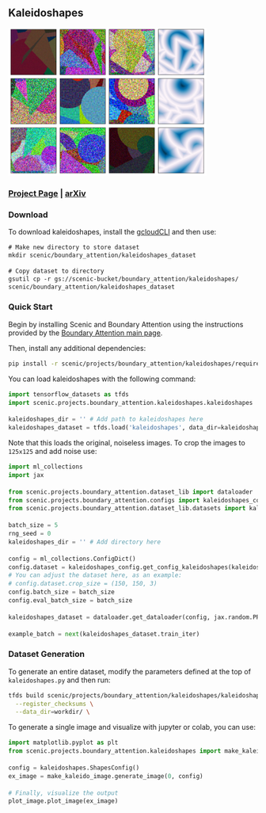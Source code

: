 ## Kaleidoshapes

<img src="rm.png" width=400px>

### [Project Page](https://boundaryattention.github.io) | [arXiv](https://arxiv.org/abs/2401.00935)

### Download

To download kaleidoshapes, install the [gcloudCLI](https://cloud.google.com/sdk/docs/install-sdk) and then use:

```shell
# Make new directory to store dataset
mkdir scenic/boundary_attention/kaleidoshapes_dataset

# Copy dataset to directory
gsutil cp -r gs://scenic-bucket/boundary_attention/kaleidoshapes/ scenic/boundary_attention/kaleidoshapes_dataset
```

### Quick Start

Begin by installing Scenic and Boundary Attention using the instructions provided by the [Boundary Attention main page]('https://github.com/google-research/scenic/tree/main/scenic/projects/boundary_attention').

Then, install any additional dependencies:

```bash
pip install -r scenic/projects/boundary_attention/kaleidoshapes/requirements.txt
```

You can load kaleidoshapes with the following command:

```python
import tensorflow_datasets as tfds
import scenic.projects.boundary_attention.kaleidoshapes.kaleidoshapes

kaleidoshapes_dir = '' # Add path to kaleidoshapes here
kaleidoshapes_dataset = tfds.load('kaleidoshapes', data_dir=kaleidoshapes_dir, download=False)
```

Note that this loads the original, noiseless images. To crop the images to `125x125` and add noise use:

```python
import ml_collections
import jax

from scenic.projects.boundary_attention.dataset_lib import dataloader
from scenic.projects.boundary_attention.configs import kaleidoshapes_config
from scenic.projects.boundary_attention.dataset_lib.datasets import kaleidoshapes_dataset

batch_size = 5
rng_seed = 0
kaleidoshapes_dir = '' # Add directory here

config = ml_collections.ConfigDict()
config.dataset = kaleidoshapes_config.get_config_kaleidoshapes(kaleidoshapes_dir)
# You can adjust the dataset here, as an example:
# config.dataset.crop_size = (150, 150, 3)
config.batch_size = batch_size
config.eval_batch_size = batch_size

kaleidoshapes_dataset = dataloader.get_dataloader(config, jax.random.PRNGKey(rng_seed))

example_batch = next(kaleidoshapes_dataset.train_iter)
```

### Dataset Generation

To generate an entire dataset, modify the parameters defined at the top of `kaleidoshapes.py` and then run:

```bash
tfds build scenic/projects/boundary_attention/kaleidoshapes/kaleidoshapes.py \
  --register_checksums \
  --data_dir=workdir/ \
```

To generate a single image and visualize with jupyter or colab, you can use:

```python
import matplotlib.pyplot as plt
from scenic.projects.boundary_attention.kaleidoshapes import make_kaleido_image, kaleidoshapes, plot_image

config = kaleidoshapes.ShapesConfig()
ex_image = make_kaleido_image.generate_image(0, config)

# Finally, visualize the output
plot_image.plot_image(ex_image)
```
